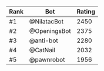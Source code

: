 Rank|Bot|Rating
---|---|---
#1|@NilatacBot|2450
#2|@OpeningsBot|2375
#3|@anti-bot|2280
#4|@CatNail|2032
#5|@pawnrobot|1956
